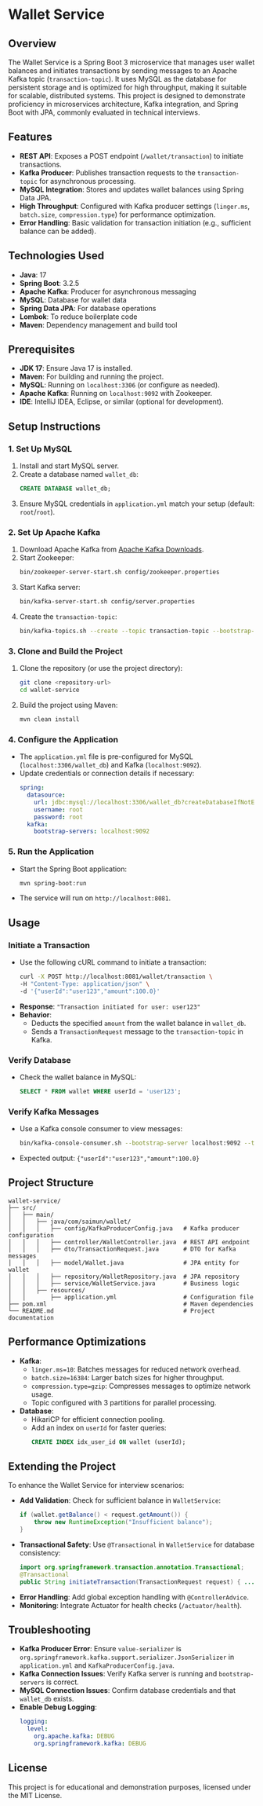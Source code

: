 # Wallet Service

## Overview
The Wallet Service is a Spring Boot 3 microservice that manages user wallet balances and initiates transactions by sending messages to an Apache Kafka topic (`transaction-topic`). It uses MySQL as the database for persistent storage and is optimized for high throughput, making it suitable for scalable, distributed systems. This project is designed to demonstrate proficiency in microservices architecture, Kafka integration, and Spring Boot with JPA, commonly evaluated in technical interviews.

## Features
- **REST API**: Exposes a POST endpoint (`/wallet/transaction`) to initiate transactions.
- **Kafka Producer**: Publishes transaction requests to the `transaction-topic` for asynchronous processing.
- **MySQL Integration**: Stores and updates wallet balances using Spring Data JPA.
- **High Throughput**: Configured with Kafka producer settings (`linger.ms`, `batch.size`, `compression.type`) for performance optimization.
- **Error Handling**: Basic validation for transaction initiation (e.g., sufficient balance can be added).

## Technologies Used
- **Java**: 17
- **Spring Boot**: 3.2.5
- **Apache Kafka**: Producer for asynchronous messaging
- **MySQL**: Database for wallet data
- **Spring Data JPA**: For database operations
- **Lombok**: To reduce boilerplate code
- **Maven**: Dependency management and build tool

## Prerequisites
- **JDK 17**: Ensure Java 17 is installed.
- **Maven**: For building and running the project.
- **MySQL**: Running on `localhost:3306` (or configure as needed).
- **Apache Kafka**: Running on `localhost:9092` with Zookeeper.
- **IDE**: IntelliJ IDEA, Eclipse, or similar (optional for development).

## Setup Instructions

### 1. Set Up MySQL
1. Install and start MySQL server.
2. Create a database named `wallet_db`:
   ```sql
   CREATE DATABASE wallet_db;
   ```
3. Ensure MySQL credentials in `application.yml` match your setup (default: `root`/`root`).

### 2. Set Up Apache Kafka
1. Download Apache Kafka from [Apache Kafka Downloads](https://kafka.apache.org/downloads).
2. Start Zookeeper:
   ```bash
   bin/zookeeper-server-start.sh config/zookeeper.properties
   ```
3. Start Kafka server:
   ```bash
   bin/kafka-server-start.sh config/server.properties
   ```
4. Create the `transaction-topic`:
   ```bash
   bin/kafka-topics.sh --create --topic transaction-topic --bootstrap-server localhost:9092 --partitions 3 --replication-factor 1
   ```

### 3. Clone and Build the Project
1. Clone the repository (or use the project directory):
   ```bash
   git clone <repository-url>
   cd wallet-service
   ```
2. Build the project using Maven:
   ```bash
   mvn clean install
   ```

### 4. Configure the Application
- The `application.yml` file is pre-configured for MySQL (`localhost:3306/wallet_db`) and Kafka (`localhost:9092`).
- Update credentials or connection details if necessary:
  ```yaml
  spring:
    datasource:
      url: jdbc:mysql://localhost:3306/wallet_db?createDatabaseIfNotExist=true
      username: root
      password: root
    kafka:
      bootstrap-servers: localhost:9092
  ```

### 5. Run the Application
- Start the Spring Boot application:
  ```bash
  mvn spring-boot:run
  ```
- The service will run on `http://localhost:8081`.

## Usage
### Initiate a Transaction
- Use the following cURL command to initiate a transaction:
  ```bash
  curl -X POST http://localhost:8081/wallet/transaction \
  -H "Content-Type: application/json" \
  -d '{"userId":"user123","amount":100.0}'
  ```
- **Response**: `"Transaction initiated for user: user123"`
- **Behavior**:
  - Deducts the specified `amount` from the wallet balance in `wallet_db`.
  - Sends a `TransactionRequest` message to the `transaction-topic` in Kafka.

### Verify Database
- Check the wallet balance in MySQL:
  ```sql
  SELECT * FROM wallet WHERE userId = 'user123';
  ```

### Verify Kafka Messages
- Use a Kafka console consumer to view messages:
  ```bash
  bin/kafka-console-consumer.sh --bootstrap-server localhost:9092 --topic transaction-topic --from-beginning
  ```
- Expected output: `{"userId":"user123","amount":100.0}`

## Project Structure
```
wallet-service/
├── src/
│   ├── main/
│   │   ├── java/com/saimun/wallet/
│   │   │   ├── config/KafkaProducerConfig.java   # Kafka producer configuration
│   │   │   ├── controller/WalletController.java  # REST API endpoint
│   │   │   ├── dto/TransactionRequest.java       # DTO for Kafka messages
│   │   │   ├── model/Wallet.java                 # JPA entity for wallet
│   │   │   ├── repository/WalletRepository.java  # JPA repository
│   │   │   ├── service/WalletService.java        # Business logic
│   │   ├── resources/
│   │       ├── application.yml                   # Configuration file
├── pom.xml                                       # Maven dependencies
└── README.md                                     # Project documentation
```

## Performance Optimizations
- **Kafka**:
  - `linger.ms=10`: Batches messages for reduced network overhead.
  - `batch.size=16384`: Larger batch sizes for higher throughput.
  - `compression.type=gzip`: Compresses messages to optimize network usage.
  - Topic configured with 3 partitions for parallel processing.
- **Database**:
  - HikariCP for efficient connection pooling.
  - Add an index on `userId` for faster queries:
    ```sql
    CREATE INDEX idx_user_id ON wallet (userId);
    ```

## Extending the Project
To enhance the Wallet Service for interview scenarios:
- **Add Validation**: Check for sufficient balance in `WalletService`:
  ```java
  if (wallet.getBalance() < request.getAmount()) {
      throw new RuntimeException("Insufficient balance");
  }
  ```
- **Transactional Safety**: Use `@Transactional` in `WalletService` for database consistency:
  ```java
  import org.springframework.transaction.annotation.Transactional;
  @Transactional
  public String initiateTransaction(TransactionRequest request) { ... }
  ```
- **Error Handling**: Add global exception handling with `@ControllerAdvice`.
- **Monitoring**: Integrate Actuator for health checks (`/actuator/health`).

## Troubleshooting
- **Kafka Producer Error**: Ensure `value-serializer` is `org.springframework.kafka.support.serializer.JsonSerializer` in `application.yml` and `KafkaProducerConfig.java`.
- **Kafka Connection Issues**: Verify Kafka server is running and `bootstrap-servers` is correct.
- **MySQL Connection Issues**: Confirm database credentials and that `wallet_db` exists.
- **Enable Debug Logging**:
  ```yaml
  logging:
    level:
      org.apache.kafka: DEBUG
      org.springframework.kafka: DEBUG
  ```

## License
This project is for educational and demonstration purposes, licensed under the MIT License.
